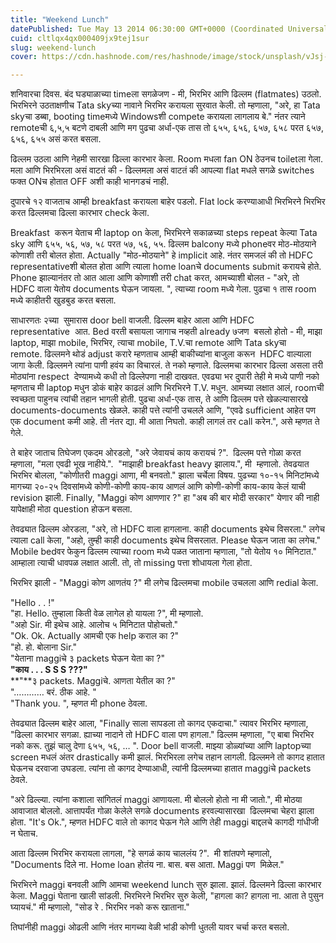 ```yaml
---
title: "Weekend Lunch"
datePublished: Tue May 13 2014 06:30:00 GMT+0000 (Coordinated Universal Time)
cuid: cltlqx4qx000409jx9tej1sur
slug: weekend-lunch
cover: https://cdn.hashnode.com/res/hashnode/image/stock/unsplash/vJsj-hgOEG0/upload/76febba34ae2fa05ff21b8079c662dbd.jpeg

---
```


शनिवारचा दिवस. बंद घड्याळाच्या timeला सगळेजण - मी, भिरभिर आणि ढिल्लम (flatmates) उठलो. भिरभिरने उठताक्षणीच Tata skyच्या नावाने भिरभिर करायला सुरवात केली. तो म्हणाला, "अरे, हा Tata skyचा डब्बा, booting timeमध्ये Windowsशी compete करायला लागलाय बे." नंतर त्याने remoteची ६,५,५ बटणे दाबली आणि मग पुढचा अर्धा-एक तास तो ६५५, ६५६, ६५७, ६५८ परत ६५७, ६५६, ६५५ असं करत बसला.

ढिल्लम उठला आणि नेहमी सारखा ढिल्ला कारभार केला. Room मधला fan ON ठेउनच toiletला गेला. मला आणि भिरभिरला असं वाटतं की - ढिल्लमला असं वाटतं की आपल्या flat मधले सगळे switches फक्त ONच होतात OFF अशी काही भानगडचं नाही.

दुपारचे १२ वाजताच आम्ही breakfast करायला बाहेर पडलो. Flat lock करण्याआधी भिरभिरने भिरभिर करत ढिल्लमचा ढिल्ला कारभार check केला.

Breakfast  करून येताच मी laptop on केला, भिरभिरने सकाळच्या steps repeat केल्या Tata sky आणि ६५५, ५६, ५७, ५८ परत ५७, ५६, ५५. ढिल्लम balcony मध्ये phoneवर मोठ-मोठयाने कोणाशी तरी बोलत होता. Actually "मोठ-मोठयाने" हे implicit आहे. नंतर समजलं की तो HDFC representativeशी बोलत होता आणि त्याला home loanचे documents submit करायचे होते. Phone झाल्यानंतर तो आत आला आणि कोणाशी तरी chat करत, आमच्याशी बोलत - "अरे, तो HDFC वाला येतोय documents घेऊन जायला. ", त्याच्या room मध्ये गेला. पुढचा १ तास room मध्ये काहीतरी खुडबुड करत बसला. 

साधारणतः २च्या  सुमारास door bell वाजली. ढिल्लम बाहेर आला आणि HDFC representative  आत. Bed वरती बसायला जागाच नव्हती already ७जण  बसलो होतो - मी, माझा laptop, माझा mobile, भिरभिर, त्याचा mobile, T.V.चा remote आणि Tata skyचा remote. ढिल्लमने थोडं adjust करारे म्हणताच आम्ही बाकीच्यांना बाजुला करून  HDFC वाल्याला जागा केली. ढिल्लमने त्यांना पाणी हवंय का विचारलं. ते नको म्हणाले. ढिल्लमचा कारभार ढिल्ला असला तरी मोठ्यांना respect  देण्यामध्ये कधी तो ढिल्लेपणा नाही दाखवत. एवढ्या भर दुपारी तेही मे मध्ये पाणी नको म्हणताच मी laptop मधुन डोकं बाहेर काढलं आणि भिरभिरने T.V. मधुन. आमच्या लक्षात आलं, roomची स्वच्छता पाहुनच त्यांची तहान भागली होती. पुढचा अर्धा-एक तास, ते आणि ढिल्लम पत्ते खेळल्यासारखे documents-documents खेळले. काही पत्ते त्यांनी उचलले आणि, "एवढे sufficient आहेत पण एक document कमी आहे. ती नंतर द्या. मी आता निघतो. काही लागलं तर call करेन.", असे म्हणत ते गेले. 

ते बाहेर जाताच तिघेजण एकदम ओरडलो, "अरे जेवायचं काय करायचं ?".  ढिल्लम पत्ते गोळा करत म्हणाला, "मला एवढी भूख नाहीये.".  "माझाही breakfast heavy झालाय.", मी  म्हणालो. तेवढयात भिरभिर बोलला, "कोणीतरी maggi आणा, मी बनवतो." झाला चर्चेला विषय. पुढच्या १०-१५ मिनिटांमध्ये मागच्या २०-२५ दिवसांमध्ये कोणी-कोणी काय-काय आणलं आणि कोणी-कोणी काय-काय केलं याची revision झाली. Finally, "Maggi कोण आणणार ?" हा "अब की बार मोदी सरकार" येणार की नाही यापेक्षाही मोठा question होऊन बसला. 

तेवढ्यात ढिल्लम ओरडला, "अरे, तो HDFC वाला हागलाना. काही documents इथेच विसरला." लगेच त्याला call केला, "अहो, तुम्ही काही documents इथेच विसरलात. Please घेऊन जाता का लगेच." Mobile bedवर फेकुन ढिल्लम त्याच्या room मध्ये पळत जाताना म्हणाला, "तो येतोय १० मिनिटात." आम्हाला त्याची धावपळ लक्षात आली. तो, तो missing पत्ता शोधायला गेला होता.

भिरभिर झाली - "Maggi कोण आणतंय ?" मी लगेच ढिल्लमचा mobile उचलला आणि redial केला.   
  
"Hello . . !"  
"हा. Hello. तुम्हाला किती वेळ लागेल हो यायला ?", मी म्हणालो.   
"अहो Sir. मी इथेच आहे. आलोच ५ मिनिटात पोहोचतो."  
"Ok. Ok. Actually आमची एक help कराल का ?"  
"हो. हो. बोलाना Sir."  
"येताना maggiचे ३ packets घेऊन येता का ?"  
**"काय . . . S S S ???"**  
**"**३ packets. Maggiचे. आणता येतील का ?"  
"………… बरं. ठीक आहे. "  
"Thank you. ", म्हणत मी phone ठेवला. 

तेवढ्यात ढिल्लम बाहेर आला, "Finally साला सापडला तो कागद एकदाचा." त्यावर भिरभिर म्हणाला, "ढिल्ला कारभार सगळा. ह्याच्या नादाने तो HDFC वाला पण हागला." ढिल्लम म्हणाला, "ए बाबा भिरभिर नको करू. तुझं चालु देणा ६५५, ५६, … ". Door bell वाजली. माझ्या डोळ्यांच्या आणि laptopच्या screen मधलं अंतर drastically कमी झालं. भिरभिरला लगेच तहान लागली. ढिल्लमने तो कागद हातात घेऊनच दरवाजा उघडला. त्यांना तो कागद देण्याआधी, त्यांनी ढिल्लमच्या हातात maggiचे packets ठेवले. 

"अरे ढिल्ल्या. त्यांना कशाला सांगितलं maggi आणायला. मी बोललो होतो ना मी जातो.", मी मोठया आवाजात बोललो. आत्तापर्यंत गोळा केलेले सगळे documents हरवल्यासारखा  ढिल्लमचा चेहरा झाला होता. "It's Ok.", म्हणत HDFC वाले तो कागद घेऊन गेले आणि तेही maggi बाद्दलचे कागदी गांधीजी न घेताच.

आता ढिल्लम भिरभिर करायला लागला, "हे सगळं काय चाललंय ?".  मी शांतपणे म्हणालो, "Documents दिले ना. Home loan होतंय ना. बास. बस आता. Maggi पण  मिळेल."

भिरभिरने maggi बनवली आणि आमचा weekend lunch सुरु झाला. झालं. ढिल्लमने ढिल्ला कारभार केला. Maggi घेताना खाली सांडली. भिरभिरने भिरभिर सुरु केली, "हागला का? हागला ना. आता ते पुसुन घ्यायचं." मी म्हणालो, "सोड रे . भिरभिर नको करू खाताना."

तिघांनीही maggi ओढली आणि नंतर मागच्या वेळी भांडी कोणी धुतली यावर चर्चा करत बसलो.